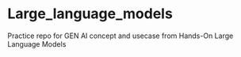 # Large_language_models
Practice repo for GEN AI concept and usecase from Hands-On Large Language Models
